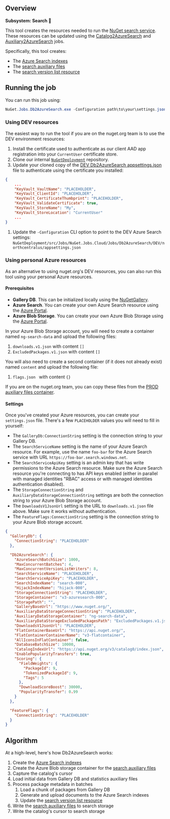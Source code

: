 ## Overview

**Subsystem: Search 🔎**

This tool creates the resources needed to run the [NuGet search service](../NuGet.Services.SearchService). These resources can be updated using the [Catalog2AzureSearch](../NuGet.Jobs.Catalog2AzureSearch) and [Auxiliary2AzureSearch](../NuGet.Jobs.Auxiliary2AzureSearch) jobs.

Specifically, this tool creates:

* The [Azure Search indexes](../../docs/Azure-Search-indexes.md)
* The [search auxiliary files](../../docs/Search-auxiliary-files.md)
* The [search version list resource](../../docs/Search-version-list-resource.md)

## Running the job

You can run this job using:

```ps1
NuGet.Jobs.Db2AzureSearch.exe -Configuration path\to\your\settings.json
```

### Using DEV resources

The easiest way to run the tool if you are on the nuget.org team is to use the DEV environment resources:

1. Install the certificate used to authenticate as our client AAD app registration into your `CurrentUser` certificate store.
1. Clone our internal [`NuGetDeployment`](https://nuget.visualstudio.com/DefaultCollection/NuGetMicrosoft/_git/NuGetDeploymentp) repository.
1. Update your cloned copy of the [DEV Db2AzureSearch appsettings.json](https://nuget.visualstudio.com/DefaultCollection/NuGetMicrosoft/_git/NuGetDeployment?path=%2Fsrc%2FJobs%2FNuGet.Jobs.Cloud%2FJobs%2FDb2AzureSearch%2FDEV%2Fnorthcentralus%2Fappsettings.json) file to authenticate using the certificate you installed:
```json
{
    ...
    "KeyVault_VaultName": "PLACEHOLDER",
    "KeyVault_ClientId": "PLACEHOLDER",
    "KeyVault_CertificateThumbprint": "PLACEHOLDER",
    "KeyVault_ValidateCertificate": true,
    "KeyVault_StoreName": "My",
    "KeyVault_StoreLocation": "CurrentUser"
    ...
}
```

1. Update the `-Configuration` CLI option to point to the DEV Azure Search settings: `NuGetDeployment/src/Jobs/NuGet.Jobs.Cloud/Jobs/Db2AzureSearch/DEV/northcentralus/appsettings.json`

### Using personal Azure resources

As an alternative to using nuget.org's DEV resources, you can also run this tool using your personal Azure resources.

#### Prerequisites

- **Gallery DB**. This can be initialized locally using the [NuGetGallery](https://github.com/NuGet/NuGetGallery/blob/master/README.md).
- **Azure Search**. You can create your own Azure Search resource using the [Azure Portal](https://docs.microsoft.com/en-us/azure/search/search-create-service-portal).
- **Azure Blob Storage**. You can create your own Azure Blob Storage using the [Azure Portal](https://docs.microsoft.com/en-us/azure/storage/common/storage-account-create).

In your Azure Blob Storage account, you will need to create a container named `ng-search-data` and upload the following files:
1. `downloads.v1.json` with content `[]`
1. `ExcludedPackages.v1.json` with content `[]`

You will also need to create a second container (if it does not already exist) named `content` and upload the following file:
1. `flags.json ` with content `{}`

If you are on the nuget.org team, you can copy these files from the [PROD auxiliary files container](https://nuget.visualstudio.com/DefaultCollection/NuGetMicrosoft/_git/NuGetDeployment?path=%2Fsrc%2FJobs%2FNuGet.Jobs.Cloud%2FJobs%2FDb2AzureSearch%2FPROD%2Fnorthcentralus%2Fappsettings.json&version=GBmaster&line=18&lineEnd=24&lineStartColumn=1&lineEndColumn=1&lineStyle=plain).

#### Settings

Once you've created your Azure resources, you can create your `settings.json` file. There's a few `PLACEHOLDER` values you will need to fill in yourself:

* The `GalleryDb:ConnectionString` setting is the connection string to your Gallery DB.
* The `SearchServiceName` setting is the name of your Azure Search resource. For example, use the name `foo-bar` for the Azure Search service with URL `https://foo-bar.search.windows.net`.
* The `SearchServiceApiKey` setting is an admin key that has write permissions to the Azure Search resource. Make sure the Azure Search resource you're connecting to has API keys enabled (either in parallel with managed identities "RBAC" access or with managed identities authentication disabled).
* The `StorageConnectionString` and `AuxiliaryDataStorageConnectionString` settings are both the connection string to your Azure Blob Storage account.
* The `DownloadsV1JsonUrl` setting is the URL to `downloads.v1.json` file above. Make sure it works without authentication.
* The `FeatureFlags:ConnectionString` setting is the connection string to your Azure Blob storage account. 

```json
{
  "GalleryDb": {
    "ConnectionString": "PLACEHOLDER"
  },

  "Db2AzureSearch": {
    "AzureSearchBatchSize": 1000,
    "MaxConcurrentBatches": 4,
    "MaxConcurrentVersionListWriters": 8,
    "SearchServiceName": "PLACEHOLDER",
    "SearchServiceApiKey": "PLACEHOLDER",
    "SearchIndexName": "search-000",
    "HijackIndexName": "hijack-000",
    "StorageConnectionString": "PLACEHOLDER",
    "StorageContainer": "v3-azuresearch-000",
    "StoragePath": "",
    "GalleryBaseUrl": "https://www.nuget.org/",
    "AuxiliaryDataStorageConnectionString": "PLACEHOLDER",
    "AuxiliaryDataStorageContainer": "ng-search-data",
    "AuxiliaryDataStorageExcludedPackagesPath": "ExcludedPackages.v1.json",
    "DownloadsV1JsonUrl": "PLACEHOLDER",
    "FlatContainerBaseUrl": "https://api.nuget.org/",
    "FlatContainerContainerName": "v3-flatcontainer",
    "AllIconsInFlatContainer": false,
    "DatabaseBatchSize": 10000,
    "CatalogIndexUrl": "https://api.nuget.org/v3/catalog0/index.json",
    "EnablePopularityTransfers": true,
    "Scoring": {
      "FieldWeights": {
        "PackageId": 9,
        "TokenizedPackageId": 9,
        "Tags": 5
      },
      "DownloadScoreBoost": 30000,
      "PopularityTransfer": 0.99
    }
  },

  "FeatureFlags": {
    "ConnectionString": "PLACEHOLDER"
  }
}
```

## Algorithm

At a high-level, here's how Db2AzureSearch works:

1. Create the [Azure Search indexes](../../docs/Azure-Search-indexes.md)
1. Create the Azure Blob storage container for the [search auxiliary files](../../docs/Search-auxiliary-files.md)
1. Capture the catalog's cursor
1. Load initial data from Gallery DB and statistics auxiliary files
1. Process package metadata in batches
    1. Load a chunk of packages from Gallery DB
    1. Generate and upload documents to the Azure Search indexes
    1. Update the [search version list resource](../../docs/Search-version-list-resource.md)
1. Write the [search auxiliary files](../../docs/Search-auxiliary-files.md) to search storage
1. Write the catalog's cursor to search storage